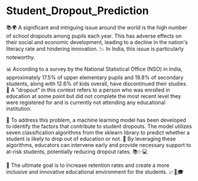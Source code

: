 # Student_Dropout_Prediction
📚🌍 A significant and intriguing issue around the world is the high number of school dropouts among pupils each year. This has adverse effects on their social and economic development, leading to a decline in the nation's literacy rate and hindering innovation. 📉 In India, this issue is particularly noteworthy.

📊 According to a survey by the National Statistical Office (NSO) in India, approximately 17.5% of upper elementary pupils and 19.8% of secondary students, along with 12.6% of kids overall, have discontinued their studies. 🚫 A "dropout" in this context refers to a person who was enrolled in education at some point but did not complete the most recent level they were registered for and is currently not attending any educational institution.

🤖 To address this problem, a machine learning model has been developed to identify the factors that contribute to student dropouts. The model utilizes seven classification algorithms from the sklearn library to predict whether a student is likely to drop out of education or not. 🧠 By leveraging these algorithms, educators can intervene early and provide necessary support to at-risk students, potentially reducing dropout rates. 📚✨💻

🎯 The ultimate goal is to increase retention rates and create a more inclusive and innovative educational environment for the students. 📈🌟🎓
